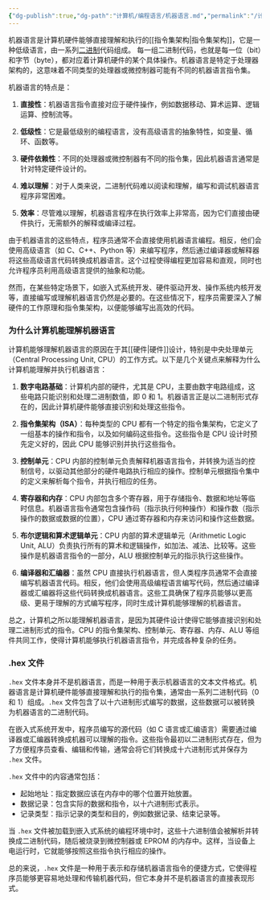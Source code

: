 ```yaml
---
{"dg-publish":true,"dg-path":"计算机/编程语言/机器语言.md","permalink":"/计算机/编程语言/机器语言/","dgPassFrontmatter":true,"noteIcon":"","created":"2024-05-21T15:20:28.365+08:00","updated":"2024-09-03T11:29:22.190+08:00"}
---
```


机器语言是计算机硬件能够直接理解和执行的[[指令集架构\|指令集架构]]，它是一种低级语言，由一系列[二进制](数制.md)代码组成。
每一组二进制代码，也就是每一位（bit）和字节（byte），都对应着计算机硬件的某个具体操作。机器语言是特定于处理器架构的，这意味着不同类型的处理器或微控制器可能有不同的机器语言指令集。

机器语言的特点是：

1. **直接性**：机器语言指令直接对应于硬件操作，例如数据移动、算术运算、逻辑运算、控制流等。

2. **低级性**：它是最低级别的编程语言，没有高级语言的抽象特性，如变量、循环、函数等。

3. **硬件依赖性**：不同的处理器或微控制器有不同的指令集，因此机器语言通常是针对特定硬件设计的。

4. **难以理解**：对于人类来说，二进制代码难以阅读和理解，编写和调试机器语言程序非常困难。

5. **效率**：尽管难以理解，机器语言程序在执行效率上非常高，因为它们直接由硬件执行，无需额外的解释或编译过程。

由于机器语言的这些特点，程序员通常不会直接使用机器语言编程。相反，他们会使用高级语言（如 C、C++、Python 等）来编写程序，然后通过编译器或解释器将这些高级语言代码转换成机器语言。这个过程使得编程更加容易和直观，同时也允许程序员利用高级语言提供的抽象和功能。

然而，在某些特定场景下，如嵌入式系统开发、硬件驱动开发、操作系统内核开发等，直接编写或理解机器语言仍然是必要的。在这些情况下，程序员需要深入了解硬件的工作原理和指令集架构，以便能够编写出高效的代码。
### 为什么计算机能理解机器语言
计算机能够理解机器语言的原因在于其[[硬件\|硬件]]设计，特别是中央处理单元（Central Processing Unit, CPU）的工作方式。以下是几个关键点来解释为什么计算机能理解并执行机器语言：

1. **数字电路基础**：计算机内部的硬件，尤其是 CPU，主要由数字电路组成，这些电路只能识别和处理二进制数值，即 0 和 1。机器语言正是以二进制形式存在的，因此计算机硬件能够直接识别和处理这些指令。

2. **指令集架构（ISA）**：每种类型的 CPU 都有一个特定的指令集架构，它定义了一组基本的操作和指令，以及如何编码这些指令。这些指令是 CPU 设计时预先定义好的，因此 CPU 能够识别并执行这些指令。

3. **控制单元**：CPU 内部的控制单元负责解释机器语言指令，并转换为适当的控制信号，以驱动其他部分的硬件电路执行相应的操作。控制单元根据指令集中的定义来解析每个指令，并执行相应的任务。

4. **寄存器和内存**：CPU 内部包含多个寄存器，用于存储指令、数据和地址等临时信息。机器语言指令通常包含操作码（指示执行何种操作）和操作数（指示操作的数据或数据的位置），CPU 通过寄存器和内存来访问和操作这些数据。

5. **布尔逻辑和算术逻辑单元**：CPU 内部的算术逻辑单元（Arithmetic Logic Unit, ALU）负责执行所有的算术和逻辑操作，如加法、减法、比较等。这些操作是机器语言指令的一部分，ALU 根据控制单元的指示执行这些操作。

6. **编译器和汇编器**：虽然 CPU 直接执行机器语言，但人类程序员通常不会直接编写机器语言代码。相反，他们会使用高级编程语言编写代码，然后通过编译器或汇编器将这些代码转换成机器语言。这些工具确保了程序员能够以更高级、更易于理解的方式编写程序，同时生成计算机能够理解的机器语言。

总之，计算机之所以能理解机器语言，是因为其硬件设计使得它能够直接识别和处理二进制形式的指令。CPU 的指令集架构、控制单元、寄存器、内存、ALU 等组件共同工作，使得计算机能够执行机器语言指令，并完成各种复杂的任务。


### .hex 文件
`.hex` 文件本身并不是机器语言，而是一种用于表示机器语言的文本文件格式。机器语言是计算机硬件能够直接理解和执行的指令集，通常由一系列二进制代码（0 和 1）组成。`.hex` 文件包含了以十六进制形式编写的数据，这些数据可以被转换为机器语言的二进制代码。

在嵌入式系统开发中，程序员编写的源代码（如 C 语言或汇编语言）需要通过编译器或汇编器转换成机器可以理解的指令。这些指令最初以二进制形式存在，但为了方便程序员查看、编辑和传输，通常会将它们转换成十六进制形式并保存为 `.hex` 文件。

`.hex` 文件中的内容通常包括：

- 起始地址：指定数据应该在内存中的哪个位置开始放置。
- 数据记录：包含实际的数据和指令，以十六进制形式表示。
- 记录类型：指示记录的类型和目的，例如数据记录、结束记录等。

当 `.hex` 文件被加载到嵌入式系统的编程环境中时，这些十六进制值会被解析并转换成二进制代码，随后被烧录到微控制器或 EPROM 的内存中。这样，当设备上电运行时，它就能够按照这些指令执行相应的操作。

总的来说，`.hex` 文件是一种用于表示和存储机器语言指令的便捷方式，它使得程序员能够更容易地处理和传输机器代码，但它本身并不是机器语言的直接表现形式。


